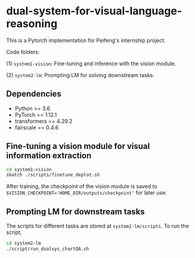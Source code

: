 # dual-system-for-visual-language-reasoning

This is a Pytorch implementation for Peifeng's internship project.

Code folders:

(1) `system1-vision`: Fine-tuning and inference with the vision module.

(2) `system2-lm`: Prompting LM for solving downstream tasks.

## Dependencies

- Python >= 3.6
- PyTorch == 1.12.1
- transformers == 4.29.2
- fairscale == 0.4.6

## Fine-tuning a vision module for visual information extraction

```bash
cd system1-vision
sbatch ./scripts/finetune_deplot.sh 
```
After training, the checkpoint of the vision module is saved to `$VISION_CHECKPOINT='HOME_DIR/outputs/checkpoint'` for later use.

## Prompting LM for downstream tasks

The scripts for different tasks are stored at `system2-lm/scripts`. To run the script,
```bash
cd system2-lm
./script/run_dualsys_chartQA.sh
```